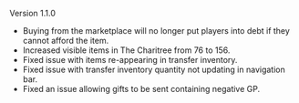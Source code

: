 Version 1.1.0
- Buying from the marketplace will no longer put players into debt if they cannot afford the item.
- Increased visible items in The Charitree from 76 to 156.
- Fixed issue with items re-appearing in transfer inventory.
- Fixed issue with transfer inventory quantity not updating in navigation bar.
- Fixed an issue allowing gifts to be sent containing negative GP.